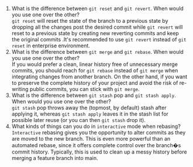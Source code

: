 1. What is the difference between `git reset` and `git revert`. When would you use one over the other? <br>
   `git reset` will reset the state of the branch to a previous state by dropping all the changes post the desired commit while `git revert` will reset to a previous state by creating new reverting commits and keep the original commits .It's recommended to use `git revert` instead of `git reset` in enterprise environment.
2. What is the difference between `git merge` and `git rebase`. When would you use one over the other?<br>
   If you would prefer a clean, linear history free of unnecessary merge commits, you should reach for `git rebase` instead of `git merge` when integrating changes from another branch. On the other hand, if you want to preserve the complete history of your project and avoid the risk of re-writing public commits, you can stick with `git merge`.
3. What is the difference between `git stash` pop and `git stash apply`. When would you use one over the other?<br>
   `git stash` pop throws away the (topmost, by default) stash after applying it, whereas `git stash apply` leaves it in the stash list for possible later reuse (or you can then `git stash` drop it).
4. What kinds of things can you do in `interactive` mode when rebasing? <br>
   `Interactive` rebasing gives you the opportunity to alter commits as they are moved to the new branch. This is even more powerful than an automated rebase, since it offers complete control over the branch�s commit history. Typically, this is used to clean up a messy history before merging a feature branch into main.
